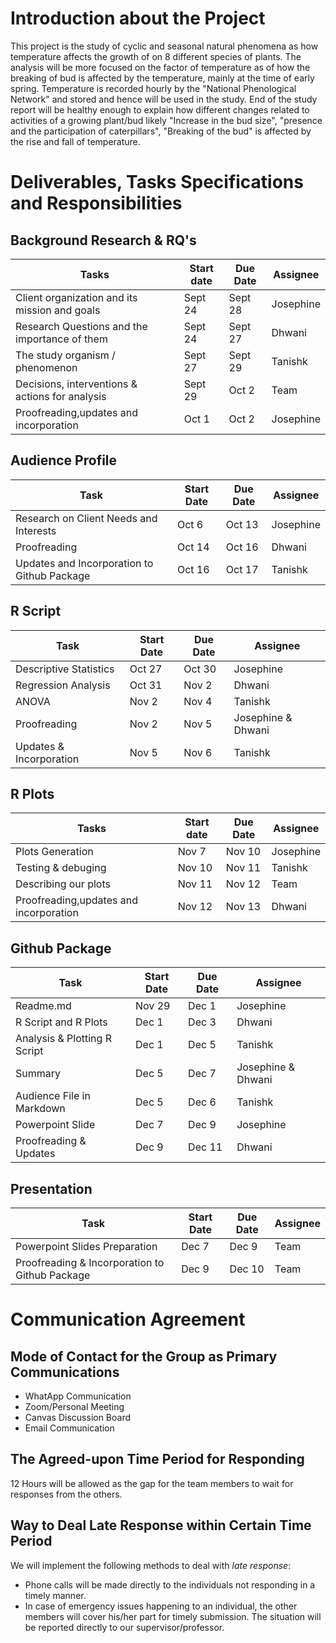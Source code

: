 # Introduction about the Project
  
  This project is the study of cyclic and seasonal natural phenomena as how temperature affects the growth of on 8 different species of plants. The analysis will be more focused on the factor of temperature as of how the breaking of bud is affected by the temperature, mainly at the time of early spring. Temperature is recorded hourly by the "National Phenological Network" and stored and hence will be used in the study. End of the study report will be healthy enough to explain how different changes related to activities of a  growing plant/bud likely "Increase in the bud size", "presence and the participation of caterpillars", "Breaking of the bud"  is affected by the rise and fall of temperature.


# Deliverables, Tasks Specifications and Responsibilities

## Background Research & RQ's

| Tasks                                           | Start date | Due Date | Assignee                 | 
|-------------------------------------------------|------------|----------|--------------------------|
| Client organization and its mission and goals   | Sept 24    | Sept 28  | Josephine                |                            
| Research Questions and the importance of them   | Sept 24    | Sept 27  | Dhwani                   |                            
| The study organism / phenomenon                 | Sept 27    | Sept 29  | Tanishk                  |                            
| Decisions, interventions & actions for analysis | Sept 29    | Oct 2    | Team                     |                            
| Proofreading,updates and incorporation          | Oct 1      | Oct 2    | Josephine                |                            


## Audience Profile

| Task                                        | Start Date | Due Date | Assignee  |        
|---------------------------------------------|------------|----------|-----------|
| Research on Client Needs and Interests      | Oct 6      | Oct 13   | Josephine |                       
| Proofreading                                | Oct 14     | Oct 16   | Dhwani    |                       
| Updates and Incorporation to Github Package | Oct 16     | Oct 17   | Tanishk   |                       

## R Script

| Task                    | Start Date | Due Date | Assignee           | 
|-------------------------|------------|----------|--------------------|
| Descriptive Statistics  | Oct 27     | Oct 30   | Josephine          |                           
| Regression Analysis     | Oct 31     | Nov 2    | Dhwani             |                           
| ANOVA                   | Nov 2      | Nov 4    | Tanishk            |                           
| Proofreading            | Nov 2      | Nov 5    | Josephine & Dhwani |                           
| Updates & Incorporation | Nov 5      | Nov 6    | Tanishk            |  

## R Plots

| Tasks                                  | Start date | Due Date | Assignee  |
|----------------------------------------|------------|----------|-----------|
| Plots Generation                       | Nov 7      | Nov 10   | Josephine |
| Testing & debuging                     | Nov 10     | Nov 11   | Tanishk   |
| Describing our plots                   | Nov 11     | Nov 12   | Team      |
| Proofreading,updates and incorporation | Nov 12     | Nov 13   | Dhwani    |


## Github Package

| Task                         | Start Date | Due Date | Assignee           |
|------------------------------|------------|----------|--------------------|
| Readme.md                    | Nov 29     | Dec 1    | Josephine          |
| R Script and R Plots         | Dec 1      | Dec 3    | Dhwani             |
| Analysis & Plotting R Script | Dec 1      | Dec 5    | Tanishk            |
| Summary                      | Dec 5      | Dec 7    | Josephine & Dhwani |
| Audience File in Markdown    | Dec 5      | Dec 6    | Tanishk            |
| Powerpoint Slide             | Dec 7      | Dec 9    | Josephine          |
| Proofreading & Updates       | Dec 9      | Dec 11   | Dhwani             |

## Presentation

| Task                                           | Start Date | Due Date | Assignee |
|------------------------------------------------|------------|----------|----------|
| Powerpoint Slides Preparation                  | Dec 7      | Dec 9    | Team     |
| Proofreading & Incorporation to Github Package | Dec 9      | Dec 10   | Team     |

# Communication Agreement
## Mode of Contact for the Group as Primary Communications
* WhatApp Communication
* Zoom/Personal Meeting 
* Canvas Discussion Board
* Email Communication

## The Agreed-upon Time Period for Responding
12 Hours will be allowed as the gap for the team members to wait for responses from the others.  

## Way to Deal Late Response within Certain Time Period
We will implement the following methods to deal with *late response*:
* Phone calls will be made directly to the individuals not responding in a timely manner. 
* In case of emergency issues happening to an individual, the other members will cover his/her part for timely submission. The situation will be reported directly to our supervisor/professor.

